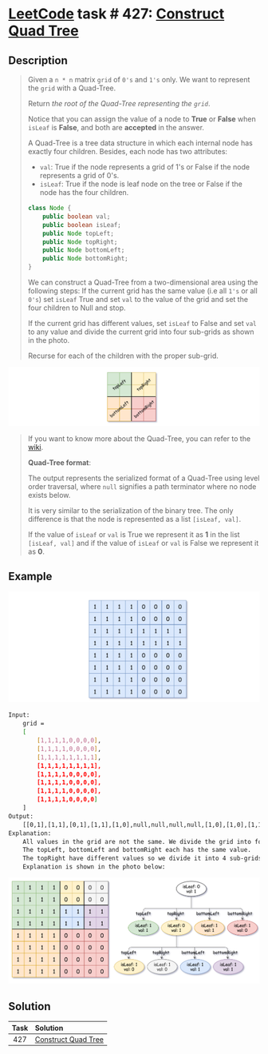 # [LeetCode][leetcode] task # 427: [Construct Quad Tree][task]

Description
-----------

> Given a `n * n` matrix `grid` of `0's` and `1's` only. We want to represent the `grid` with a Quad-Tree.
> 
> Return _the root of the Quad-Tree representing the `grid`_.
> 
> Notice that you can assign the value of a node to **True** or **False** when `isLeaf` is **False**,
> and both are **accepted** in the answer.
> 
> A Quad-Tree is a tree data structure in which each internal node has exactly four children.
> Besides, each node has two attributes:
> * `val`: True if the node represents a grid of 1's or False if the node represents a grid of 0's.
> * `isLeaf`: True if the node is leaf node on the tree or False if the node has the four children.
> ```java
> class Node {
>     public boolean val;
>     public boolean isLeaf;
>     public Node topLeft;
>     public Node topRight;
>     public Node bottomLeft;
>     public Node bottomRight;
> }
> ```
> We can construct a Quad-Tree from a two-dimensional area using the following steps:
> If the current grid has the same value (i.e all `1's` or all `0's`) set `isLeaf` True
> and set `val` to the value of the grid and set the four children to Null and stop.
> 
> If the current grid has different values, set `isLeaf` to False
> and set `val` to any value and divide the current grid into four sub-grids as shown in the photo.
> 
> Recurse for each of the children with the proper sub-grid.

![tree.png](image/tree.png)

> If you want to know more about the Quad-Tree, you can refer to the [wiki](https://en.wikipedia.org/wiki/Quadtree).
> 
> **Quad-Tree format**:
> 
> The output represents the serialized format of a Quad-Tree using level order traversal,
> where `null` signifies a path terminator where no node exists below.
> 
> It is very similar to the serialization of the binary tree.
> The only difference is that the node is represented as a list `[isLeaf, val]`.
> 
> If the value of `isLeaf` or `val` is True we represent it as **1** in the list `[isLeaf, val]`
> and if the value of `isLeaf` or `val` is False we represent it as **0**.


Example
-------

![sample.png](image/sample.png)


```sh
Input:
    grid =
    [
        [1,1,1,1,0,0,0,0],
        [1,1,1,1,0,0,0,0],
        [1,1,1,1,1,1,1,1],
        [1,1,1,1,1,1,1,1],
        [1,1,1,1,0,0,0,0],
        [1,1,1,1,0,0,0,0],
        [1,1,1,1,0,0,0,0],
        [1,1,1,1,0,0,0,0]
    ]
Output:
    [[0,1],[1,1],[0,1],[1,1],[1,0],null,null,null,null,[1,0],[1,0],[1,1],[1,1]]
Explanation:
    All values in the grid are not the same. We divide the grid into four sub-grids.
    The topLeft, bottomLeft and bottomRight each has the same value.
    The topRight have different values so we divide it into 4 sub-grids where each has the same value.
    Explanation is shown in the photo below:
```

![algorithm.png](image/algorithm.png)

Solution
--------

| Task | Solution                        |
|:----:|:--------------------------------|
| 427  | [Construct Quad Tree][solution] |


[leetcode]: <http://leetcode.com/>
[task]: <https://leetcode.com/problems/construct-quad-tree/>
[solution]: <https://github.com/wellaxis/praxis-leetcode/blob/main/src/main/java/com/witalis/praxis/leetcode/task/h5/p427/option/Practice.java>
